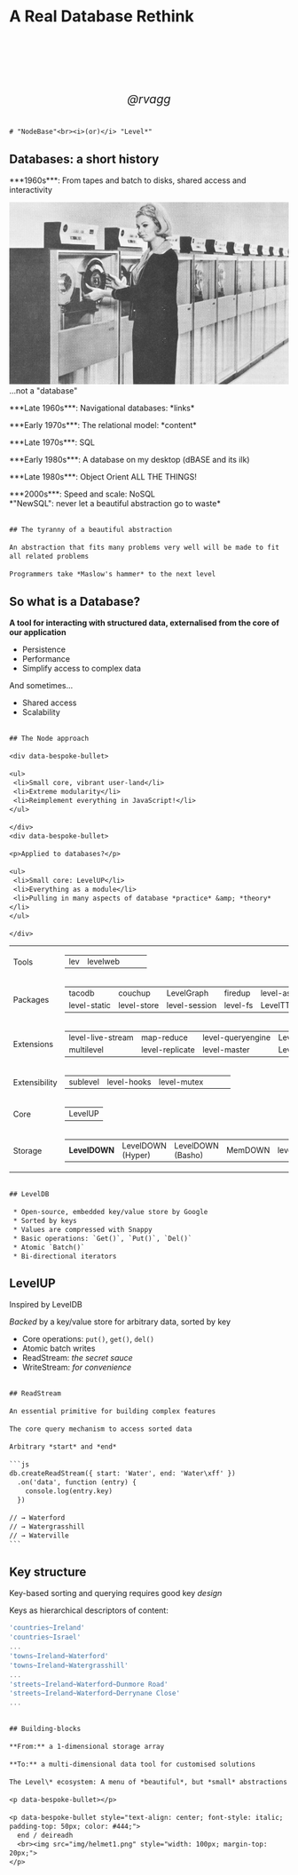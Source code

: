 
# A Real Database Rethink

<p style="margin-top: 120px; text-align: center; font-size: 21px; font-style: italic;"><i>@rvagg</i></p>

~~~~~~~~~~~~~~~~~~~~~~~~~~~~~~~~~~~~~~~~~~~~~~~~~~~~~~~~~~~~~~~~~~~~~~~~~~~~~~~~

# "NodeBase"<br><i>(or)</i> "Level*"

~~~~~~~~~~~~~~~~~~~~~~~~~~~~~~~~~~~~~~~~~~~~~~~~~~~~~~~~~~~~~~~~~~~~~~~~~~~~~~~~

<h2 data-bespoke-bullet>Databases: a short history</h2>

<p data-bespoke-bullet>
***1960s***: From tapes and batch to disks, shared access and interactivity
</p>

<p class="tape-loading-img">
  <img src="img/fig127b.jpg">
  <span>...not a "database"</span>
</p>

<p data-bespoke-bullet>
***Late 1960s***: Navigational databases: *links*
</p>

<p data-bespoke-bullet>
***Early 1970s***: The relational model: *content*
</p>

<p data-bespoke-bullet>
***Late 1970s***: SQL
</p>

<p data-bespoke-bullet>
***Early 1980s***: A database on my desktop (dBASE and its ilk)
</p>

<p data-bespoke-bullet>
***Late 1980s***: Object Orient ALL THE THINGS!
</p>

<p data-bespoke-bullet>
***2000s***: Speed and scale: NoSQL
<br><span data-bespoke-bullet>
*"NewSQL": never let a beautiful abstraction go to waste*
</span>
</p>

~~~~~~~~~~~~~~~~~~~~~~~~~~~~~~~~~~~~~~~~~~~~~~~~~~~~~~~~~~~~~~~~~~~~~~~~~~~~~~~~

## The tyranny of a beautiful abstraction

An abstraction that fits many problems very well will be made to fit all related problems

Programmers take *Maslow's hammer* to the next level

~~~~~~~~~~~~~~~~~~~~~~~~~~~~~~~~~~~~~~~~~~~~~~~~~~~~~~~~~~~~~~~~~~~~~~~~~~~~~~~~

## So what is a Database?

**A tool for interacting with structured data, externalised from the core of our application**

 * Persistence
 * Performance
 * Simplify access to complex data

And sometimes...

 * Shared access
 * Scalability

~~~~~~~~~~~~~~~~~~~~~~~~~~~~~~~~~~~~~~~~~~~~~~~~~~~~~~~~~~~~~~~~~~~~~~~~~~~~~~~~

## The Node approach

<div data-bespoke-bullet>

<ul>
 <li>Small core, vibrant user-land</li>
 <li>Extreme modularity</li>
 <li>Reimplement everything in JavaScript!</li>
</ul>

</div>
<div data-bespoke-bullet>

<p>Applied to databases?</p>

<ul>
 <li>Small core: LevelUP</li>
 <li>Everything as a module</li>
 <li>Pulling in many aspects of database *practice* &amp; *theory*</li>
</ul>

</div>

~~~~~~~~~~~~~~~~~~~~~~~~~~~~~~~~~~~~~~~~~~~~~~~~~~~~~~~~~~~~~~~~~~~~~~~~~~~~~~~~

<table class="ecosystem">
  <tr class="tools">
    <td class="section"><span>Tools</span></td>
    <td><table><tr>
      <td>lev</td>
      <td>levelweb</td>
      <td></td>
      <td></td>
      <td></td>
    </tr></table></td>
  </tr>
  <tr class="packages">
    <td class="section"><span>Packages</span></td>
    <td><table><tr>
      <td>tacodb</td>
      <td>couchup</td>
      <td>LevelGraph</td>
      <td>firedup</td>
      <td>level-assoc</td>
      <td></td>
      <td></td>
      <td></td>
    </tr><tr>
      <td>level-static</td>
      <td>level-store</td>
      <td>level-session</td>
      <td>level-fs</td>
      <td>LevelTTLCache</td>
      <td></td>
      <td></td>
      <td></td>
    </tr></table></td>
  </tr>
  <tr class="extensions">
    <td class="section"><span>Extensions</span></td>
    <td><table><tr>
      <td>level-live-stream</td>
      <td>map-reduce</td>
      <td>level-queryengine</td>
      <td>Level-Multiply</td>
      <td></td>
      <td></td>
      <td></td>
    </tr><tr>
      <td>multilevel</td>
      <td>level-replicate</td>
      <td>level-master</td>
      <td>Level TTL</td>
      <td></td>
      <td></td>
      <td></td>
    </tr></table></td>
  </tr>
  <tr class="pluggability">
    <td class="section"><span>Extensibility</span></td>
    <td><table><tr>
      <td>sublevel</td>
      <td>level-hooks</td>
      <td>level-mutex</td>
      <td></td>
      <td></td>
      <td></td>
    </tr></table></td>
  </tr>
  <tr class="core">
    <td class="section"><span>Core</span></td>
    <td colspan="10">
      <table><tr><td>
        LevelUP
      </td></tr></table>
    </td>
  </tr>
  <tr class="storage">
    <td class="section"><span>Storage</span></td>
    <td colspan="10"><table><tr>
      <td class="rotate"><span><b>LevelDOWN</b></span></td>
      <td class="rotate"><span>LevelDOWN (Hyper)</span></td>
      <td class="rotate"><span>LevelDOWN (Basho)</span></td>
      <td class="rotate"><span>MemDOWN</span></td>
      <td class="rotate"><span>level.js</span></td>
      <td class="rotate"><span>leveldown-gap</span></td>
      <td class="rotate"><span>LMDB</span></td>
      <td class="rotate"><span>mysqlDOWN</span></td>
    </tr></table>
    </td>
  </tr>
</table>

~~~~~~~~~~~~~~~~~~~~~~~~~~~~~~~~~~~~~~~~~~~~~~~~~~~~~~~~~~~~~~~~~~~~~~~~~~~~~~~~

## LevelDB

 * Open-source, embedded key/value store by Google
 * Sorted by keys
 * Values are compressed with Snappy
 * Basic operations: `Get()`, `Put()`, `Del()`
 * Atomic `Batch()`
 * Bi-directional iterators

~~~~~~~~~~~~~~~~~~~~~~~~~~~~~~~~~~~~~~~~~~~~~~~~~~~~~~~~~~~~~~~~~~~~~~~~~~~~~~~~

## LevelUP

Inspired by LevelDB

<i>Backed</i> by a key/value store for arbitrary data, sorted by key

 * Core operations: `put()`, `get()`, `del()`
 * Atomic batch writes
 * ReadStream: *the secret sauce*
 * WriteStream: *for convenience*

~~~~~~~~~~~~~~~~~~~~~~~~~~~~~~~~~~~~~~~~~~~~~~~~~~~~~~~~~~~~~~~~~~~~~~~~~~~~~~~~

## ReadStream

An essential primitive for building complex features

The core query mechanism to access sorted data

Arbitrary *start* and *end*

```js
db.createReadStream({ start: 'Water', end: 'Water\xff' })
  .on('data', function (entry) {
    console.log(entry.key)
  })

// → Waterford
// → Watergrasshill
// → Waterville
```

~~~~~~~~~~~~~~~~~~~~~~~~~~~~~~~~~~~~~~~~~~~~~~~~~~~~~~~~~~~~~~~~~~~~~~~~~~~~~~~~

## Key structure

Key-based sorting and querying requires good key *design*

Keys as hierarchical descriptors of content:

```js
'countries~Ireland'
'countries~Israel'
...
'towns~Ireland~Waterford'
'towns~Ireland~Watergrasshill'
...
'streets~Ireland~Waterford~Dunmore Road'
'streets~Ireland~Waterford~Derrynane Close'
...
```

~~~~~~~~~~~~~~~~~~~~~~~~~~~~~~~~~~~~~~~~~~~~~~~~~~~~~~~~~~~~~~~~~~~~~~~~~~~~~~~~

## Building-blocks

**From:** a 1-dimensional storage array

**To:** a multi-dimensional data tool for customised solutions

The Level\* ecosystem: A menu of *beautiful*, but *small* abstractions

<p data-bespoke-bullet></p>

<p data-bespoke-bullet style="text-align: center; font-style: italic; padding-top: 50px; color: #444;">
  end / deireadh
  <br><img src="img/helmet1.png" style="width: 100px; margin-top: 20px;">
</p>